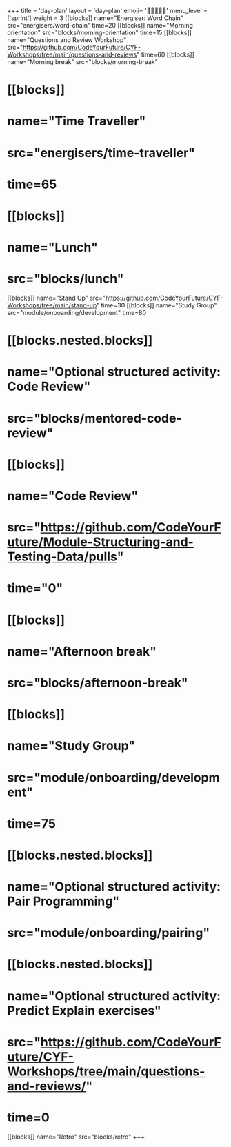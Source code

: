 +++
title = 'day-plan'
layout = 'day-plan'
emoji= '🧑🏾‍🤝‍🧑🏾'
menu_level = ['sprint']
weight = 3
[[blocks]]
name="Energiser: Word Chain"
src="energisers/word-chain"
time=20
[[blocks]]
name="Morning orientation"
src="blocks/morning-orientation"
time=15
[[blocks]]
name="Questions and Review Workshop"
src="https://github.com/CodeYourFuture/CYF-Workshops/tree/main/questions-and-reviews"
time=60
[[blocks]]
name="Morning break"
src="blocks/morning-break"
# [[blocks]]
# name="Time Traveller"
# src="energisers/time-traveller"
# time=65
# [[blocks]]
# name="Lunch"
# src="blocks/lunch"
[[blocks]]
name="Stand Up"
src="https://github.com/CodeYourFuture/CYF-Workshops/tree/main/stand-up"
time=30
[[blocks]]
name="Study Group"
src="module/onboarding/development"
time=80
# [[blocks.nested.blocks]]
# name="Optional structured activity: Code Review"
# src="blocks/mentored-code-review"
# [[blocks]]
# name="Code Review"
# src="https://github.com/CodeYourFuture/Module-Structuring-and-Testing-Data/pulls"
# time="0"
# [[blocks]]
# name="Afternoon break"
# src="blocks/afternoon-break"
# [[blocks]]
# name="Study Group"
# src="module/onboarding/development"
# time=75
# [[blocks.nested.blocks]]
# name="Optional structured activity: Pair Programming"
# src="module/onboarding/pairing"
# [[blocks.nested.blocks]]
# name="Optional structured activity: Predict Explain exercises"
# src="https://github.com/CodeYourFuture/CYF-Workshops/tree/main/questions-and-reviews/"
# time=0
[[blocks]]
name="Retro"
src="blocks/retro"
+++
